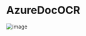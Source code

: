 # AzureDocOCR

![image](https://github.com/user-attachments/assets/0fe9ce48-4dd9-427e-8faa-6dd51d3da00e)


